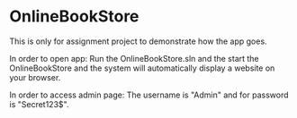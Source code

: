 # OnlineBookStore
This is only for assignment project to demonstrate how the app goes.

In order to open app:
Run the OnlineBookStore.sln and the start the OnlineBookStore and the system will automatically display a website on your browser.

In order to access admin page:
The username is "Admin" and for password is "Secret123$".
